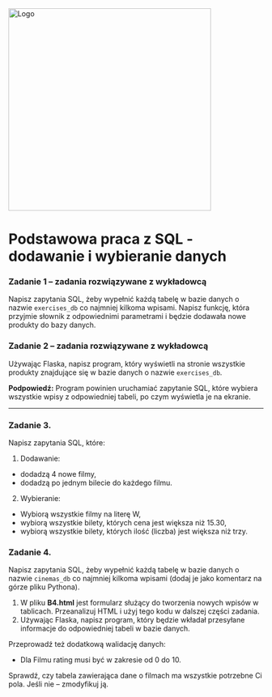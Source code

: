 <img alt="Logo" src="http://coderslab.pl/svg/logo-coderslab.svg" width="400">

# Podstawowa praca z SQL - dodawanie i wybieranie danych

### Zadanie 1 &ndash; zadania rozwiązywane z wykładowcą
Napisz zapytania SQL, żeby wypełnić każdą tabelę w bazie danych o nazwie ```exercises_db``` co najmniej kilkoma wpisami. 
Napisz funkcję, która przyjmie słownik z odpowiednimi parametrami i będzie dodawała nowe produkty do bazy danych.

### Zadanie 2 &ndash; zadania rozwiązywane z wykładowcą
Używając Flaska, napisz program, który wyświetli na stronie wszystkie produkty znajdujące się w bazie danych o nazwie ```exercises_db```.

**Podpowiedź:** Program powinien uruchamiać zapytanie SQL, które wybiera wszystkie wpisy z odpowiedniej tabeli, po czym wyświetla je na ekranie.

---

### Zadanie 3.
Napisz zapytania SQL, które:
1. Dodawanie:
* dodadzą 4 nowe filmy,
* dodadzą po jednym bilecie do każdego filmu.

2. Wybieranie:
* Wybiorą wszystkie filmy na literę W,
* wybiorą wszystkie bilety, których cena jest większa niż 15.30,
* wybiorą wszystkie bilety, których ilość (liczba) jest większa niż trzy.

### Zadanie 4.
Napisz zapytania SQL, żeby wypełnić każdą tabelę w bazie danych o nazwie `cinemas_db` co najmniej kilkoma wpisami 
(dodaj je jako komentarz na górze pliku Pythona).

1. W pliku **B4.html** jest formularz służący do tworzenia nowych wpisów w tablicach. Przeanalizuj HTML i użyj tego kodu w dalszej części zadania.
2. Używając Flaska, napisz program, który będzie wkładał przesyłane informacje do odpowiedniej tabeli w bazie danych. 

Przeprowadź też dodatkową walidację danych:

* Dla Filmu rating musi być w zakresie od 0 do 10.

Sprawdź, czy tabela zawierająca dane o filmach ma wszystkie potrzebne Ci pola. Jeśli nie – zmodyfikuj ją. 